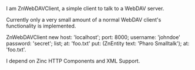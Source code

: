 I am ZnWebDAVClient, a simple client to talk to a WebDAV server.

Currently only a very small amount of a normal WebDAV client's functionality is implemented.

ZnWebDAVClient new
	host: 'localhost';
	port: 8000;
	username: 'johndoe' password: 'secret';
	list;
	at: 'foo.txt' put: (ZnEntity text: 'Pharo Smalltalk');
	at: 'foo.txt'.

I depend on Zinc HTTP Components and XML Support.